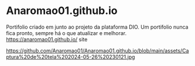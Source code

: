 # Anaromao01.github.io
Portifolio criado em junto ao projeto da plataforma DIO.
Um portifolio nunca fica pronto, sempre há o que atualizar e melhorar.
https://anaromao01.github.io/ site

https://github.com/Anaromao01/Anaromao01.github.io/blob/main/assets/Captura%20de%20tela%202024-05-26%20230121.jpg
